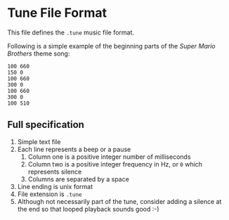# Tune File Format

This file defines the `.tune` music file format.

Following is a simple example of the beginning parts of the *Super Mario Brothers* theme song:

```
100 660
150 0
100 660
300 0
100 660
300 0
100 510
```

## Full specification

1. Simple text file
2. Each line represents a beep or a pause
   1. Column one is a positive integer number of milliseconds
   2. Column two is a positive integer frequency in Hz, or `0` which represents silence
   3. Columns are separated by a space
3. Line ending is unix format
4. File extension is `.tune`
5. Although not necessarily part of the tune, consider adding a silence at the end so that looped playback sounds good :-)
